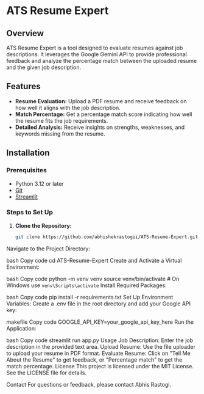 # ATS Resume Expert

## Overview
ATS Resume Expert is a tool designed to evaluate resumes against job descriptions. It leverages the Google Gemini API to provide professional feedback and analyze the percentage match between the uploaded resume and the given job description.

## Features
- **Resume Evaluation:** Upload a PDF resume and receive feedback on how well it aligns with the job description.
- **Match Percentage:** Get a percentage match score indicating how well the resume fits the job requirements.
- **Detailed Analysis:** Receive insights on strengths, weaknesses, and keywords missing from the resume.

## Installation

### Prerequisites
- Python 3.12 or later
- [Git](https://git-scm.com/)
- [Streamlit](https://streamlit.io/)

### Steps to Set Up

1. **Clone the Repository:**
   ```bash
   git clone https://github.com/abhishekrastogii/ATS-Resume-Expert.git
Navigate to the Project Directory:

bash
Copy code
cd ATS-Resume-Expert
Create and Activate a Virtual Environment:

bash
Copy code
python -m venv venv
source venv/bin/activate  # On Windows use `venv\Scripts\activate`
Install Required Packages:

bash
Copy code
pip install -r requirements.txt
Set Up Environment Variables: Create a .env file in the root directory and add your Google API key:

makefile
Copy code
GOOGLE_API_KEY=your_google_api_key_here
Run the Application:

bash
Copy code
streamlit run app.py
Usage
Job Description: Enter the job description in the provided text area.
Upload Resume: Use the file uploader to upload your resume in PDF format.
Evaluate Resume: Click on "Tell Me About the Resume" to get feedback, or "Percentage match" to get the match percentage.
License
This project is licensed under the MIT License. See the LICENSE file for details.

Contact
For questions or feedback, please contact Abhis Rastogi.
